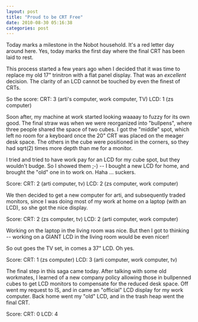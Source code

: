 ```yaml
---
layout: post
title: "Proud to be CRT Free"
date: 2010-08-30 05:16:38
categories: post
---
```

Today marks a milestone in the Nobot household.  It's
a red letter day around here.  Yes, today marks the
first day where the final CRT has been laid to rest.

This process started a few years ago when I decided
that it was time to replace my old 17" trinitron with
a flat panel display.  That was an *excellent*
decision.  The clarity of an LCD cannot be touched by
even the finest of CRTs.

So the score:
CRT: 3 (arti's computer, work computer, TV)
LCD: 1 (zs computer)

Soon after, my machine at work started looking waaaay
to fuzzy for its own good.  The final straw was when
we were reorganized into "bullpens", where three
people shared the space of two cubes.  I got the
"middle" spot, which left no room for a keyboard once
the 20" CRT was placed on the meager desk space.  The
others in the cube were positioned in the corners, so
they had sqrt(2) times more depth than me for a
monitor.  

I tried and tried to have work pay for an LCD for my
cube spot, but they wouldn't budge.  So I showed them
;-) -- I bought a new LCD for home, and brought the
"old" one in to work on.  Haha ... suckers.

Score:
CRT: 2 (arti computer, tv)
LCD: 2 (zs computer, work computer)

We then decided to get a new computer for arti, and
subsequently traded monitors, since I was doing most
of my work at home on a laptop (with an LCD), so she
got the nice display.

Score:
CRT: 2 (zs computer, tv)
LCD: 2 (arti computer, work computer)

Working on the laptop in the living room was nice. 
But then I got to thinking -- working on a GIANT LCD
in the living room would be even nicer!

So out goes the TV set, in comes a 37" LCD.  Oh yes.

Score:
CRT: 1 (zs computer)
LCD: 3 (arti computer, work computer, tv)

The final step in this saga came today.  After talking
with some old workmates, I learned of a new company
policy allowing those in bullpenned cubes to get LCD
monitors to compensate for the reduced desk space. 
Off went my request to IS, and in came an "official"
LCD display for my work computer.  Back home went my
"old" LCD, and in the trash heap went the final CRT.

Score:
CRT: 0
LCD: 4


